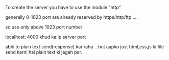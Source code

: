 To create the server you have to use the module "http"

generally 0-1023 port are already reserved by https/http/ftp ....

so use only above 1023 port number
<!-- ****************************************** -->
localhost:   4000
khud ka ip   server port 
<!-- ****************************************** -->
abhi to plain text send(response) kar raha .. but aapko just html,css,js ki file send karni hai plain text ki jagah par.

 